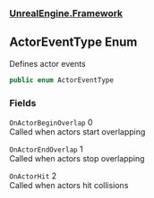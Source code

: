 ### [UnrealEngine.Framework](./UnrealEngine-Framework.md 'UnrealEngine.Framework')
## ActorEventType Enum
Defines actor events  
```csharp
public enum ActorEventType
```
### Fields
<a name='ActorEventType-OnActorBeginOverlap'></a>
`OnActorBeginOverlap` 0  
Called when actors start overlapping  
  
<a name='ActorEventType-OnActorEndOverlap'></a>
`OnActorEndOverlap` 1  
Called when actors stop overlapping  
  
<a name='ActorEventType-OnActorHit'></a>
`OnActorHit` 2  
Called when actors hit collisions  
  
